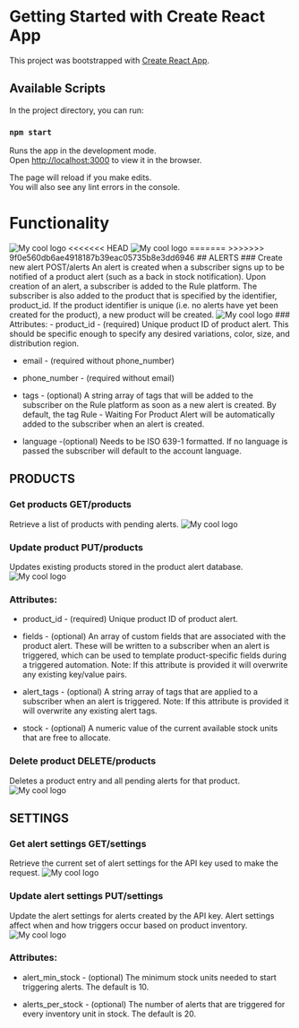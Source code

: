 # Getting Started with Create React App

This project was bootstrapped with [Create React App](https://github.com/facebook/create-react-app).

## Available Scripts

In the project directory, you can run:

### `npm start`

Runs the app in the development mode.\
Open [http://localhost:3000](http://localhost:3000) to view it in the browser.

The page will reload if you make edits.\
You will also see any lint errors in the console.



# Functionality 
<img src="/public/images/apiKey.png" alt="My cool logo"/>
<<<<<<< HEAD
<img src="/public/images/home.png" alt="My cool logo"/>
=======
>>>>>>> 9f0e560db6ae4918187b39eac05735b8e3dd6946
## ALERTS  
### Create new alert POST/alerts
An alert is created when a subscriber signs up to be notified of a product alert (such as a back in stock notification). Upon creation of an alert, a subscriber is added to the Rule platform. The subscriber is also added to the product that is specified by the identifier, product_id. If the product identifier is unique (i.e. no alerts have yet been created for the product), a new product will be created.
<img src="/public/images/createAlert.png" alt="My cool logo"/>
### Attributes:
- product_id - (required) Unique product ID of product alert. This should be specific enough to specify any desired variations, color, size, and distribution region.

- email - (required without phone_number)

- phone_number - (required without email)

- tags - (optional) A string array of tags that will be added to the subscriber on the Rule platform as soon as a new alert is created. By default, the tag Rule - Waiting For Product Alert will be automatically added to the subscriber when an alert is created.

-  language -(optional) Needs to be ISO 639-1 formatted. If no language is passed the subscriber will default to the account language.


## PRODUCTS  
### Get products GET/products
Retrieve a list of products with pending alerts.
<img src="/public/images/getProducts.png" alt="My cool logo"/>

### Update product PUT/products
Updates existing products stored in the product alert database.
<img src="/public/images/updateProducts.png" alt="My cool logo"/>
### Attributes:
- product_id - (required) Unique product ID of product alert.

- fields - (optional) An array of custom fields that are associated with the product alert. These will be written to a subscriber when an alert is triggered, which can be used to template product-specific fields during a triggered automation. Note: If this attribute is provided it will overwrite any existing key/value pairs.

- alert_tags - (optional) A string array of tags that are applied to a subscriber when an alert is triggered. Note: If this attribute is provided it will overwrite any existing alert tags.

- stock - (optional) A numeric value of the current available stock units that are free to allocate.


### Delete product DELETE/products
Deletes a product entry and all pending alerts for that product.
<img src="/public/images/deleteProducts.png" alt="My cool logo"/>

## SETTINGS  
### Get alert settings GET/settings
Retrieve the current set of alert settings for the API key used to make the request.
<img src="/public/images/getAlertsSettings.png" alt="My cool logo"/>

### Update alert settings PUT/settings
Update the alert settings for alerts created by the API key. Alert settings affect when and how triggers occur based on product inventory.
<img src="/public/images/updateAlertsSettings.png" alt="My cool logo"/>
### Attributes:
- alert_min_stock - (optional) The minimum stock units needed to start triggering alerts. The default is 10.

- alerts_per_stock - (optional) The number of alerts that are triggered for every inventory unit in stock. The default is 20.


